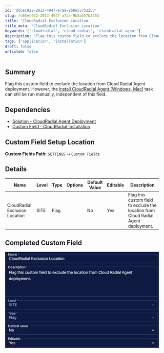 ```yaml
---
id: 'd05ec922-2013-4947-a7aa-9b8a557b2253'
slug: /d05ec922-2013-4947-a7aa-9b8a557b2253
title: 'CloudRadial Exclusion Location'
title_meta: 'CloudRadial Exclusion Location'
keywords: ['cloudradial', 'cloud-radial', 'cloudradial-agent']
description: 'Flag this custom field to exclude the location from Cloud Radial Agent deployment.'
tags: ['application', 'installation']
draft: false
unlisted: false
---
```


## Summary

Flag this custom field to exclude the location from Cloud Radial Agent deployment. However, the [Install CloudRadial Agent [Windows, Mac]](/docs/) task can still be run manually, independent of this field.

## Dependencies

- [Solution - CloudRadial Agent Deployment](/docs/)
- [Custom Field - CloudRadial Installation](/docs/e1ac886a-807a-4c85-9f6a-a1cecbc15910)

## Custom Field Setup Location

**Custom Fields Path:** `SETTINGS` ➞ `Custom Fields`

## Details

| Name | Level | Type | Options | Default Value | Editable | Description |
| ---- | ----- | ---- | ------- | ------------- | -------- | ----------- |
| CloudRadial Exclusion Location | SITE | Flag |  | No | Yes | Flag this custom field to exclude the location from Cloud Radial Agent deployment. |

## Completed Custom Field

![Image1](../../../static/img/docs/d05ec922-2013-4947-a7aa-9b8a557b2253/image1.webp)
